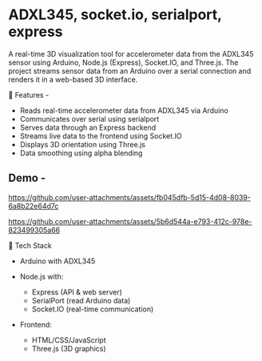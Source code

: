 # ADXL345, socket.io, serialport, express

A real-time 3D visualization tool for accelerometer data from the ADXL345 sensor using Arduino, Node.js (Express), Socket.IO, and Three.js. The project streams sensor data from an Arduino over a serial connection and renders it in a web-based 3D interface.

🚀 Features - 

- Reads real-time accelerometer data from ADXL345 via Arduino
- Communicates over serial using serialport
- Serves data through an Express backend
- Streams live data to the frontend using Socket.IO
- Displays 3D orientation using Three.js
- Data smoothing using alpha blending

## Demo - 

https://github.com/user-attachments/assets/fb045dfb-5d15-4d08-8039-6a8b22e64d7c

https://github.com/user-attachments/assets/5b6d544a-e793-412c-978e-823499305a66

🧰 Tech Stack

- Arduino with ADXL345

- Node.js with:
    - Express (API & web server)
    - SerialPort (read Arduino data)
    - Socket.IO (real-time communication)

- Frontend:
    - HTML/CSS/JavaScript
    - Three.js (3D graphics)

